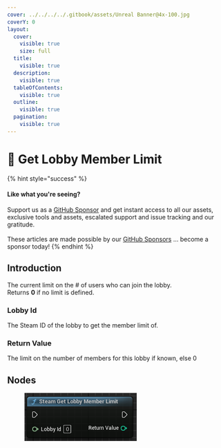 ```yaml
---
cover: ../../../../.gitbook/assets/Unreal Banner@4x-100.jpg
coverY: 0
layout:
  cover:
    visible: true
    size: full
  title:
    visible: true
  description:
    visible: true
  tableOfContents:
    visible: true
  outline:
    visible: true
  pagination:
    visible: true
---
```


# 🔵 Get Lobby Member Limit

{% hint style="success" %}
#### Like what you're seeing?

Support us as a [GitHub Sponsor](../../../../become-a-sponsor/) and get instant access to all our assets, exclusive tools and assets, escalated support and issue tracking and our gratitude.\
\
These articles are made possible by our [GitHub Sponsors](../../../../become-a-sponsor/) ... become a sponsor today!
{% endhint %}

## Introduction

The current limit on the # of users who can join the lobby.\
Returns **0** if no limit is defined.

### Lobby Id

The Steam ID of the lobby to get the member limit of.

### Return Value

The limit on the number of members for this lobby if known, else 0

## Nodes

<figure><img src="../../../../.gitbook/assets/image (7) (1) (1) (1).png" alt=""><figcaption></figcaption></figure>
